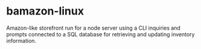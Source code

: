 # bamazon-linux
Amazon-like storefront run for a node server using a CLI inquiries and prompts connected to a SQL database for retrieving and updating inventory information.
